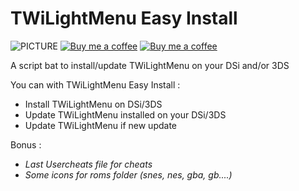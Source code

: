 # TWiLightMenu Easy Install
![PICTURE](https://img.shields.io/github/downloads/chronoss09/GameBoy-Bulle-Vita/v1.0/total) [![Buy me a coffee](https://img.shields.io/badge/Donate-Paypal-blue.svg)](https://www.paypal.com/paypalme/chronoss01)  [![Buy me a coffee](https://img.shields.io/badge/Donate-Kofi-orange.svg)](https://ko-fi.com/chronoss)

A script bat to install/update TWiLightMenu on your DSi and/or 3DS

You can with TWiLightMenu Easy Install :

* Install TWiLightMenu on DSi/3DS
* Update TWiLightMenu installed on your DSi/3DS
* Update TWiLightMenu if new update

Bonus :
  * _Last Usercheats file for cheats_
  * _Some icons for roms folder (snes, nes, gba, gb....)_
